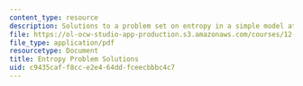 ```yaml
---
content_type: resource
description: Solutions to a problem set on entropy in a simple model atmosphere.
file: https://ol-ocw-studio-app-production.s3.amazonaws.com/courses/12-842-climate-physics-and-chemistry-fall-2008/c9435caff8cce2e464ddfceecbbbc4c7_hw2_sol.pdf
file_type: application/pdf
resourcetype: Document
title: Entropy Problem Solutions
uid: c9435caf-f8cc-e2e4-64dd-fceecbbbc4c7
---
```

